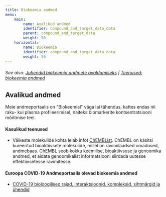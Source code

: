 ```yaml
---
title: Biokeemia andmed
menu:
    main:
        name: Avalikud andmed
        identifier: compound_and_target_data_data
        parent: compound_and_target_data
        weight: 50
    horizontal:
        name: Biokeemia
        identifier: compound_and_target_data_data
        weight: 50
---
```

###### See also: [Juhendid biokeemia andmete avaldamiseks](../guidelines) | [Teenused: biokeemia andmed](../services)

## Avalikud andmed

Meie andmeportaalis on "Biokeemial" väga lai tähendus, kattes endas nii raku- kui plasma profileerimisel, näiteks biomarkerite kontsentratsiooni mõõtmise teel.

#### Kasulikud teenused

* Väikeste molekulide kohta leiab infot [ChEMBList](https://www.ebi.ac.uk/chembl/). ChEMBL on käsitsi kureeritud bioaktiivsete molekulide, millel on ravimilaadsed omadused, andmebaas. ChEMBL seob kokku keemilise, bioaktiivsuse ja genoomika andmed, et aidata genoomikalist informatsiooni siirdada uutesse effektiivsetesse ravimitesse. 

#### Euroopa COVID-19 Andmeportaalis olevad biokeemia andmed

* [COVID-19 bioloogilised rajad, interaktsioonid, kompleksid, sihtmärgid ja ühendid](https://www.covid19dataportal.org/biochemistry?db=biochemistry)
